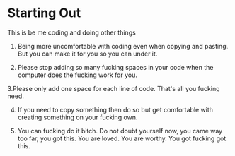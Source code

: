 # Starting Out
 This is be me coding and doing other things


1. Being more uncomfortable with coding even when copying and pasting. But you can make it for you so you can under it. 

2. Please stop adding so many fucking spaces in your code when the computer does the fucking work for you.

3.Please only add one space for each line of code. That's all you fucking need.

4. If you need to copy something then do so but get comfortable with creating something on your fucking own.

5. You can fucking do it bitch. Do not doubt yourself now, you came way too far, you got this. You are loved. You are worthy. You got fucking got this. 